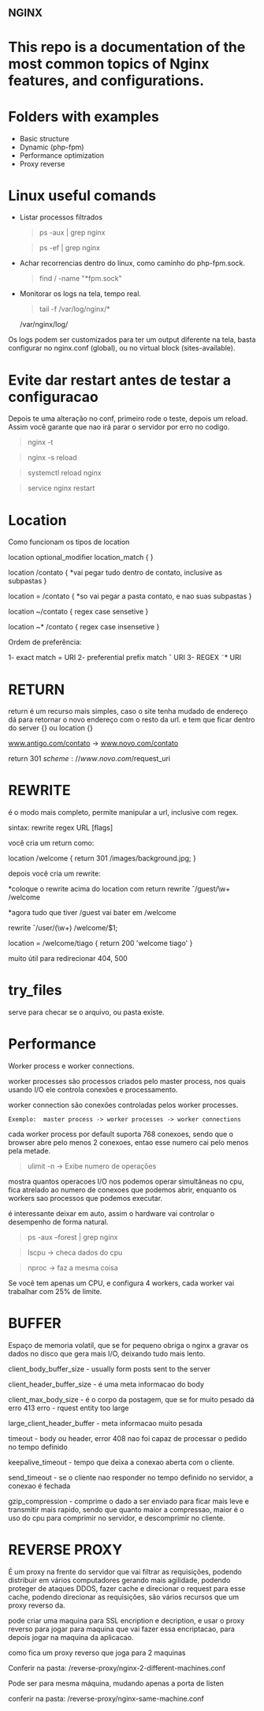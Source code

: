 ## NGINX 

# This repo is a documentation of the most common topics of Nginx features, and configurations.


# Folders with examples

- Basic structure 
- Dynamic (php-fpm)
- Performance optimization
- Proxy reverse

# Linux useful comands

- Listar processos filtrados

  > ps -aux | grep nginx
  
  > ps -ef | grep nginx


- Achar recorrencias dentro do linux, como caminho do php-fpm.sock. 

  > find / -name "*fpm.sock"

- Monitorar os logs na tela, tempo real.
 
  > tail -f /var/log/nginx/*

   /var/nginx/log/

Os logs podem ser customizados para ter um output diferente na tela, basta configurar no nginx.conf (global), ou no virtual block (sites-available).


# Evite dar restart antes de testar a configuracao

Depois te uma alteração no conf, primeiro rode o teste, depois um reload. Assim você garante que nao irá parar o servidor por erro no codigo.

   > nginx -t

   > nginx -s reload

   > systemctl reload nginx

   > service nginx restart


# Location 

Como funcionam os tipos de location


location optional_modifier location_match {
}

location /contato {
	*vai pegar tudo dentro de contato, inclusive as subpastas
}

location = /contato {
	*so vai pegar a pasta contato, e nao suas subpastas
}

location ~/contato {
	regex case sensetive
}

location ~* /contato {
	regex case insensetive
}

Ordem de preferência:

1- exact match = URI
2- preferential prefix match ˆ URI
3- REGEX ˜* URI



# RETURN

return é um recurso mais simples, caso o site tenha mudado de endereço dá para retornar o novo endereço com o resto da url. e tem que ficar dentro do server {} ou location {}

www.antigo.com/contato -> www.novo.com/contato

return 301 $scheme://www.novo.com/$request_uri


# REWRITE

é o modo mais completo, permite manipular a url, inclusive com regex.

sintax: rewrite regex URL [flags]

você cria um return como: 

location /welcome {
return 301 /images/background.jpg;
} 

depois você cria um rewrite:

*coloque o rewrite acima do location com return
rewrite ˆ/guest/\w+ /welcome

*agora tudo que tiver /guest vai bater em /welcome

rewrite ˆ/user/(\w+) /welcome/$1;

location = /welcome/tiago {
	return 200 'welcome tiago'
}

muito útil para redirecionar 404, 500




# try_files

serve para checar se o arquivo, ou pasta existe.


# Performance

Worker process e worker connections.

worker processes são processos criados pelo master process, nos quais usando I/O ele controla conexões e processamento.

worker connection são conexões controladas pelos worker processes.

    Exemplo:  master process -> worker processes -> worker connections

cada worker process por default suporta 768 conexoes, sendo que o browser abre pelo menos 2 conexoes, entao esse numero cai pelo menos pela metade.

   > ulimit -n   -> Exibe numero de operações 

mostra quantos operacoes I/O nos podemos operar simultâneas no cpu, fica atrelado ao numero de conexoes que podemos abrir, enquanto os workers sao processos que podemos executar.

é interessante deixar em auto, assim o hardware vai controlar o desempenho de forma natural.

   > ps -aux –forest | grep nginx

   > lscpu -> checa dados do cpu

   > nproc -> faz a mesma coisa


Se você tem apenas um CPU, e configura 4 workers, cada worker vai trabalhar com 25% de limite.


# BUFFER

Espaço de memoria volatil, que se for pequeno obriga o nginx a gravar os dados no disco que gera mais I/O, deixando tudo mais lento.

client_body_buffer_size - usually form posts sent to the server

client_header_buffer_size - é uma meta informacao do body

client_max_body_size - é o corpo da postagem, que se for muito pesado dá erro 413 erro - rquest entity too large

large_client_header_buffer - meta informacao muito pesada

timeout - body ou header, error 408 nao foi capaz de processar o pedido no tempo definido

keepalive_timeout - tempo que deixa a conexao aberta com o cliente.

send_timeout - se o cliente nao responder no tempo definido no servidor, a conexao é fechada

gzip_compression - comprime o dado a ser enviado para ficar mais leve e transmitir mais rapido, sendo que quanto maior a compressao, maior é o uso do cpu para comprimir no servidor, e descomprimir no cliente.



# REVERSE PROXY

É um proxy na frente do servidor que vai filtrar as requisições, podendo distribuir em vários computadores gerando mais agilidade, podendo proteger de ataques DDOS, fazer cache e direcionar o request para esse cache, podendo direcionar as requisições, são vários recursos que um proxy reverso da.

pode criar uma maquina para SSL encription e decription, e usar o proxy reverso para jogar para maquina que vai fazer essa encriptacao, para depois jogar na maquina da aplicacao.


como fica um proxy reverso que joga para 2 maquinas

  Conferir na pasta: /reverse-proxy/nginx-2-different-machines.conf


Pode ser para mesma máquina, mudando apenas a porta de listen

  conferir na pasta: /reverse-proxy/nginx-same-machine.conf
